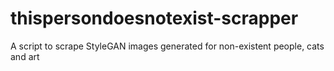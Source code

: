 # thispersondoesnotexist-scrapper
A script to scrape StyleGAN images generated for non-existent people, cats and art
